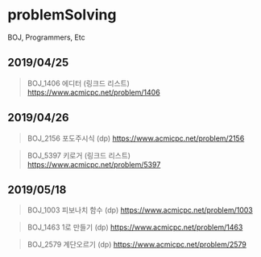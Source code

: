 # problemSolving
BOJ, Programmers, Etc

2019/04/25
----------
> BOJ_1406 에디터 (링크드 리스트) 
https://www.acmicpc.net/problem/1406

2019/04/26
----------
> BOJ_2156 포도주시식 (dp)
https://www.acmicpc.net/problem/2156

> BOJ_5397 키로거 (링크드 리스트) 
https://www.acmicpc.net/problem/5397

2019/05/18
----------
> BOJ_1003 피보나치 함수 (dp) 
https://www.acmicpc.net/problem/1003

> BOJ_1463 1로 만들기 (dp) 
https://www.acmicpc.net/problem/1463

> BOJ_2579 계단오르기 (dp) 
https://www.acmicpc.net/problem/2579

